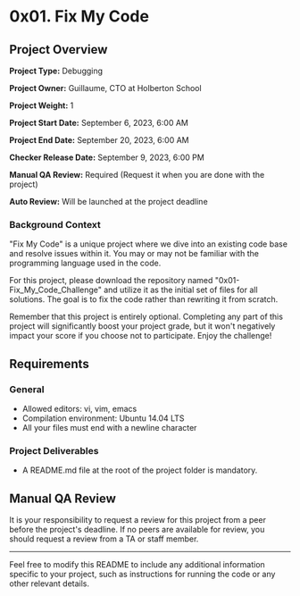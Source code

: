 # 0x01. Fix My Code

## Project Overview

**Project Type:** Debugging

**Project Owner:** Guillaume, CTO at Holberton School

**Project Weight:** 1

**Project Start Date:** September 6, 2023, 6:00 AM

**Project End Date:** September 20, 2023, 6:00 AM

**Checker Release Date:** September 9, 2023, 6:00 PM

**Manual QA Review:** Required (Request it when you are done with the project)

**Auto Review:** Will be launched at the project deadline

### Background Context

"Fix My Code" is a unique project where we dive into an existing code base and resolve issues within it. You may or may not be familiar with the programming language used in the code.

For this project, please download the repository named "0x01-Fix_My_Code_Challenge" and utilize it as the initial set of files for all solutions. The goal is to fix the code rather than rewriting it from scratch.

Remember that this project is entirely optional. Completing any part of this project will significantly boost your project grade, but it won't negatively impact your score if you choose not to participate. Enjoy the challenge!

## Requirements

### General

- Allowed editors: vi, vim, emacs
- Compilation environment: Ubuntu 14.04 LTS
- All your files must end with a newline character

### Project Deliverables

- A README.md file at the root of the project folder is mandatory.

## Manual QA Review

It is your responsibility to request a review for this project from a peer before the project's deadline. If no peers are available for review, you should request a review from a TA or staff member.

---

Feel free to modify this README to include any additional information specific to your project, such as instructions for running the code or any other relevant details.

